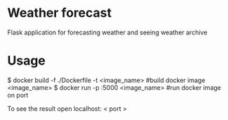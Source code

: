 Weather forecast
=======

Flask application for forecasting weather and seeing weather archive

Usage
=======
$ docker build -f ./Dockerfile -t <image_name> #build docker image <image_name> 
$ docker run -p <port>:5000 <image_name> #run docker image on port <port>

To see the result open localhost: < port >
